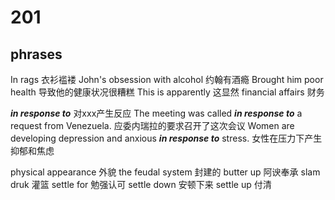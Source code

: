 # 201

## phrases
In rags 衣衫褴褛
John's obsession with alcohol 约翰有酒瘾
Brought him poor health 导致他的健康状况很糟糕
This is apparently 这显然
financial affairs 财务

***in response to*** 对xxx产生反应
The meeting was called ***in response to*** a request from Venezuela.  应委内瑞拉的要求召开了这次会议
Women are developing depression and anxious ***in response to*** stress. 女性在压力下产生抑郁和焦虑

physical appearance 外貌
the feudal system 封建的
butter up 阿谀奉承
slam druk 灌篮
settle for 勉强认可
settle down 安顿下来
settle up 付清
